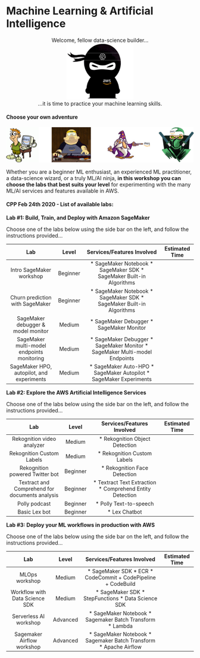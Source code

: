 # Machine Learning & Artificial Intelligence
<p align="center">
Welcome, fellow data-science builder...
<br>
    <img src="_media/ninja.png" alt="" width="180"/>
<br>
...it is time to practice your machine learning skills.
</p>

#### Choose your own adventure

![image](_media/levels.png)

Whether you are a beginner ML enthusiast, an experienced ML practitioner, a data-science wizard, or a truly ML/AI ninja, **in this workshop you can choose the labs that best suits your level** for experimenting with the many ML/AI services and features available in AWS.

#### CPP Feb 24th 2020 - List of available labs:

**Lab #1: Build, Train, and Deploy with Amazon SageMaker**

Choose one of the labs below using the side bar on the left, and follow the instructions provided...

|                     Lab                    |   Level  |                         Services/Features Involved                         | Estimated Time |
|:------------------------------------------:|:--------:|:--------------------------------------------------------------------------:|:--------------:|
| Intro SageMaker workshop                   | Beginner | * SageMaker Notebook * SageMaker SDK * SageMaker Built-in Algorithms       |                |
| Churn prediction with SageMaker            | Beginner | * SageMaker Notebook * SageMaker SDK * SageMaker Built-in Algorithms       |                |
| SageMaker debugger & model monitor         |  Medium  | * SageMaker Debugger * SageMaker Monitor                                   |                |
| SageMaker multi-model endpoints monitoring |  Medium  | * SageMaker Debugger * SageMaker Monitor * SageMaker Multi-model Endpoints |                |
| SageMaker HPO, autopilot, and experiments  |  Medium  | * SageMaker Auto-HPO * SageMaker Autopilot * SageMaker Experiments         |                |


**Lab #2: Explore the AWS Artificial Intelligence Services**

Choose one of the labs below using the side bar on the left, and follow the instructions provided...

|                     Lab                    |   Level  |                      Services/Features Involved                      | Estimated Time |
|:------------------------------------------:|:--------:|:--------------------------------------------------------------------:|:--------------:|
| Rekognition video analyzer                   | Medium | * Rekognition Object Detection       |                |
| Rekognition Custom Labels                   | Medium | * Rekognition Custom Labels       |                |
| Rekognition powered Twitter bot                   | Beginner | * Rekognition Face Detection       |                |
| Textract and Comprehend for documents analysis                   | Beginner | * Textract Text Extraction * Comprehend Entity Detection       |                |
| Polly podcast                   | Beginner | * Polly Text-to-speech      |                |
| Basic Lex bot                   | Beginner | * Lex Chatbot       |                |



**Lab #3: Deploy your ML workflows in production with AWS**

Choose one of the labs below using the side bar on the left, and follow the instructions provided...

|                     Lab                    |   Level  |                      Services/Features Involved                      | Estimated Time |
|:------------------------------------------:|:--------:|:--------------------------------------------------------------------:|:--------------:|
| MLOps workshop                             | Medium   | * SageMaker SDK * ECR * CodeCommit + CodePipeline + CodeBuild        |                |
| Workflow with Data Science SDK             | Medium   | * SageMaker SDK * StepFunctions * Data Science SDK                   |                |
| Serverless AI workshop                     | Advanced | * SageMaker Notebook * Sagemaker Batch Transform * Lambda            |                |
| Sagemaker Airflow workshop                 | Advanced | * SageMaker Notebook * Sagemaker Batch Transform * Apache Airflow    |                |
